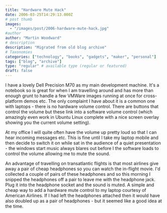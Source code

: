 ```yaml
---
title: "Hardware Mute Hack"
date: 2006-03-25T14:29:13.000Z
# post thumb
images:
  - "/images/post/2006-hardware-mute-hack.jpg"
#author
author: "Martin Woodward"
# description
description: "Migrated from old blog archive"
# Taxonomies
categories: ["technology", "books", "gadgets", "maker", "personal"]
tags: ["blog", "archive"]
type: "regular" # available type (regular or featured)
draft: false
---
```


I have a lovely Dell Precision M70 as my main development machine. It's a notebook so is great for when I am travelling around and has more than enough grunt to handle a few VMWare images running at once for cross-platform demos etc. The only complaint I have about it is a common one with laptops - there is no hardware volume control. There are buttons that control the volume but these link into a software volume control (which amazingly even work in Ubuntu Linux complete with a nice screen overlay showing you the current volume setting).

At my office I will quite often have the volume up pretty loud so that I can hear incoming messages etc. This is fine until I take my laptop mobile and then decide to switch it on while sat in the audience of a quiet presentation - the windows start music always blares out before I the software loads to control the volume allowing me to mute the sound.

An advantage of travelling on transatlantic flights is that most airlines give away a pair of cheap headphones so you can watch the in-flight movie. I'd collected a couple of pairs of these headphones and so this morning I snipped the headphones off a pair to leave me with the headphone jack. Plug it into the headphone socket and the sound is muted. A simple and cheap way to add a hardware mute control to my laptop courtesy of American Airlines. If I had left the headphones attached then it would have also doubled up as a pair of headphones - but it seemed like a good idea at the time.
